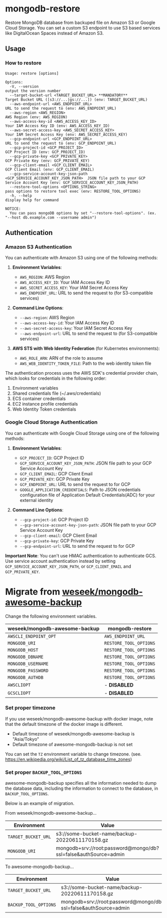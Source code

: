 # mongodb-restore

Restore MongoDB database from backuped file on Amazon S3 or Google Cloud Storage. You can set a custom S3 endpoint to use S3 based services like DigitalOcean Spaces instead of Amazon S3.

## Usage

### How to restore

```
Usage: restore [options]

Options:
  -V, --version                                                            output the version number
  --target-bucket-url <TARGET_BUCKET_URL> **MANDATORY**                    Target Bucket URL ([s3://...|gs://...]) (env: TARGET_BUCKET_URL)
  --aws-endpoint-url <AWS_ENDPOINT_URL>                                    URL to send the request to (env: AWS_ENDPOINT_URL)
  --aws-region <AWS_REGION>                                                AWS Region (env: AWS_REGION)
  --aws-access-key-id <AWS_ACCESS_KEY_ID>                                  Your IAM Access Key ID (env: AWS_ACCESS_KEY_ID)
  --aws-secret-access-key <AWS_SECRET_ACCESS_KEY>                          Your IAM Secret Access Key (env: AWS_SECRET_ACCESS_KEY)
  --gcp-endpoint-url <GCP_ENDPOINT_URL>                                    URL to send the request to (env: GCP_ENDPOINT_URL)
  --gcp-project-id <GCP_PROJECT_ID>                                        GCP Project ID (env: GCP_PROJECT_ID)
  --gcp-private-key <GCP_PRIVATE_KEY>                                      GCP Private Key (env: GCP_PRIVATE_KEY)
  --gcp-client-email <GCP_CLIENT_EMAIL>                                    GCP Client Email (env: GCP_CLIENT_EMAIL)
  --gcp-service-account-key-json-path <GCP_SERVICE_ACCOUNT_KEY_JSON_PATH>  JSON file path to your GCP Service Account Key (env: GCP_SERVICE_ACCOUNT_KEY_JSON_PATH)
  --restore-tool-options <OPTIONS_STRING>                                  pass options to restore tool exec (env: RESTORE_TOOL_OPTIONS)
  -h, --help                                                               display help for command

NOTICE:
  You can pass mongoDB options by set "--restore-tool-options". (ex. "--host db.example.com --username admin")
```

## Authentication

### Amazon S3 Authentication

You can authenticate with Amazon S3 using one of the following methods:

1. **Environment Variables**:
   - `AWS_REGION`: AWS Region
   - `AWS_ACCESS_KEY_ID`: Your IAM Access Key ID
   - `AWS_SECRET_ACCESS_KEY`: Your IAM Secret Access Key
   - `AWS_ENDPOINT_URL`: URL to send the request to (for S3-compatible services)

2. **Command Line Options**:
   - `--aws-region`: AWS Region
   - `--aws-access-key-id`: Your IAM Access Key ID
   - `--aws-secret-access-key`: Your IAM Secret Access Key
   - `--aws-endpoint-url`: URL to send the request to (for S3-compatible services)

3. **AWS STS with Web Identity Federation** (for Kubernetes environments):
   - `AWS_ROLE_ARN`: ARN of the role to assume
   - `AWS_WEB_IDENTITY_TOKEN_FILE`: Path to the web identity token file

The authentication process uses the AWS SDK's credential provider chain, which looks for credentials in the following order:
1. Environment variables
2. Shared credentials file (~/.aws/credentials)
3. ECS container credentials
4. EC2 instance profile credentials
5. Web Identity Token credentials

### Google Cloud Storage Authentication

You can authenticate with Google Cloud Storage using one of the following methods:

1. **Environment Variables**:
   - `GCP_PROJECT_ID`: GCP Project ID
   - `GCP_SERVICE_ACCOUNT_KEY_JSON_PATH`: JSON file path to your GCP Service Account Key
   - `GCP_CLIENT_EMAIL`: GCP Client Email
   - `GCP_PRIVATE_KEY`: GCP Private Key
   - `GCP_ENDPOINT_URL`: URL to send the request to for GCP
   - `GOOGLE_APPLICATION_CREDENTIALS`: Path to JSON credentials configuration file of Application Default Credentials(ADC) for your external identity

2. **Command Line Options**:
   - `--gcp-project-id`: GCP Project ID
   - `--gcp-service-account-key-json-path`: JSON file path to your GCP Service Account Key
   - `--gcp-client-email`: GCP Client Email
   - `--gcp-private-key`: GCP Private Key
   - `--gcp-endpoint-url`: URL to send the request to for GCP

**Important Note**: You can't use HMAC authentication to authenticate GCS. Use service account authentication instead by setting `GCP_SERVICE_ACCOUNT_KEY_JSON_PATH`, or `GCP_CLIENT_EMAIL` and `GCP_PRIVATE_KEY`.

# Migrate from [weseek/mongodb-awesome-backup](https://github.com/weseek/mongodb-awesome-backup)

Change the following environment variables.

| weseek/mongodb-awesome-backup | mongodb-restore |
| ----------------------------- | -------------- |
| `AWSCLI_ENDPOINT_OPT` | `AWS_ENDPOINT_URL` |
| `MONGODB_URI` | `RESTORE_TOOL_OPTIONS` |
| `MONGODB_HOST` | `RESTORE_TOOL_OPTIONS` |
| `MONGODB_DBNAME` | `RESTORE_TOOL_OPTIONS` |
| `MONGODB_USERNAME` | `RESTORE_TOOL_OPTIONS` |
| `MONGODB_PASSWORD` | `RESTORE_TOOL_OPTIONS` |
| `MONGODB_AUTHDB` | `RESTORE_TOOL_OPTIONS` |
| `AWSCLIOPT` | - **DISABLED** |
| `GCSCLIOPT` | - **DISABLED** |

### Set proper timezone

If you use weseek/mongodb-awesome-backup with docker image, note that the default timezone of the docker image is different.

- Default timezone of weseek/mongodb-awesome-backup is "Asia/Tokyo"
- Default timezone of awesome-mongodb-backup is not set

You can set the `TZ` environment variable to change timezone. (see. https://en.wikipedia.org/wiki/List_of_tz_database_time_zones)

### Set proper `BACKUP_TOOL_OPTIONS`

awesome-mongodb-backup specifies all the information needed to dump the database data,
including the information to connect to the database, in `BACKUP_TOOL_OPTIONS`.

Below is an example of migration.

From weseek/mongodb-awesome-backup...

| Environment | Value |
| ----------------------------- | --- |
| `TARGET_BUCKET_URL` | s3://some-bucket-name/backup-20220611170158.gz |
| `MONGODB_URI` | mongodb+srv://root:password@mongo/db?ssl=false&authSource=admin |

To awesome-mongodb-backup...

| Environment | Value |
| ----------------------------- | --- |
| `TARGET_BUCKET_URL` | s3://some-bucket-name/backup-20220611170158.gz |
| `BACKUP_TOOL_OPTIONS` | mongodb+srv://root:password@mongo/db?ssl=false&authSource=admin |
